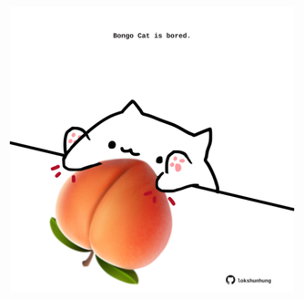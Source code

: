 <!-- built at 29/04/2023, 23:00:42 UTC -->
<p align="center">
  <img width="500" height="500" src="./ReadmeImage.svg">
</p>
